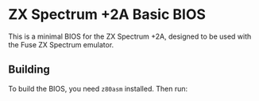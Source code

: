# ZX Spectrum +2A Basic BIOS

This is a minimal BIOS for the ZX Spectrum +2A, designed to be used with the Fuse ZX Spectrum emulator.

## Building

To build the BIOS, you need `z80asm` installed. Then run: